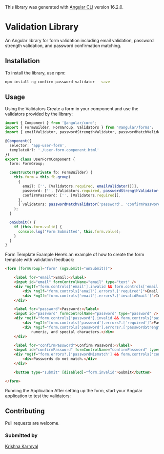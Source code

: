 
This library was generated with [Angular CLI](https://github.com/angular/angular-cli) version 16.2.0.

# Validation Library

An Angular library for form validation including email validation, password strength validation, and password confirmation matching.

## Installation

To install the library, use npm:

```bash
npm install ng-confirm-password-validator --save 
```



## Usage

Using the Validators
Create a form in your component and use the validators provided by the library:

```typescript
import { Component } from '@angular/core';
import { FormBuilder, FormGroup, Validators } from '@angular/forms';
import { emailValidator, passwordStrengthValidator, passwordMatchValidator } from 'ng-confirm-password-validator'; // Import validators

@Component({
  selector: 'app-user-form',
  templateUrl: './user-form.component.html'
})
export class UserFormComponent {
  form: FormGroup;

  constructor(private fb: FormBuilder) {
    this.form = this.fb.group(
      {
        email: ['', [Validators.required, emailValidator()]],
        password: ['', [Validators.required, passwordStrengthValidator()]],
        confirmPassword: ['', [Validators.required]],
      },
      { validators: passwordMatchValidator('password', 'confirmPassword') }
    );
  }

  onSubmit() {
    if (this.form.valid) {
      console.log('Form Submitted', this.form.value);
    }
  }
}
```
Form Template Example
Here’s an example of how to create the form template with validation feedback:

```html
<form [formGroup]="form" (ngSubmit)="onSubmit()">

    <label for="email">Email:</label>
    <input id="email" formControlName="email" type="text" />
    <div *ngIf="form.controls['email'].invalid && form.controls['email'].touched">
        <div *ngIf="form.controls['email'].errors?.['required']">Email is required.</div>
        <div *ngIf="form.controls['email'].errors?.['invalidEmail']">Invalid email format.</div>
    </div>

    <label for="password">Password:</label>
    <input id="password" formControlName="password" type="password" />
    <div *ngIf="form.controls['password'].invalid && form.controls['password'].touched">
        <div *ngIf="form.controls['password'].errors?.['required']">Password is required.</div>
        <div *ngIf="form.controls['password'].errors?.['passwordStrength']">Password must include uppercase, lowercase,
            numeric, and special characters.</div>
    </div>

    <label for="confirmPassword">Confirm Password:</label>
    <input id="confirmPassword" formControlName="confirmPassword" type="password" />
    <div *ngIf="form.errors?.['passwordMismatch'] && form.controls['confirmPassword'].touched">
        <div>Passwords do not match.</div>
    </div>

    <button type="submit" [disabled]="form.invalid">Submit</button>

</form>
```

Running the Application
After setting up the form, start your Angular application to test the validators:

## Contributing

Pull requests are welcome.


### Submitted by

[Krishna Karmyal](https://www.linkedin.com/in/krishna-karmyal/)
